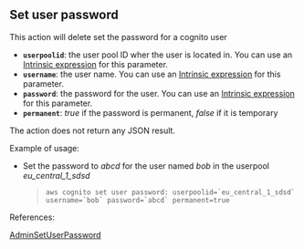 ## Set user password

This action will delete set the password for a cognito user

- **`userpoolid`**: the user pool ID wher the user is located in. You can use an [Intrinsic expression](#intrinsic_expression.md) for this parameter.
- **`username`**: the user name. You can use an [Intrinsic expression](#intrinsic_expression.md) for this parameter.
- **`password`**: the password for the user. You can use an [Intrinsic expression](#intrinsic_expression.md) for this parameter.
- **`permanent`**: *true* if the password is permanent, *false* if it is temporary

The action does not return any JSON result.

Example of usage:

- Set the password to *abcd* for the user named *bob* in the userpool *eu_central_1_sdsd*

    > ``aws cognito set user password: userpoolid=`eu_central_1_sdsd` username=`bob` password=`abcd` permanent=true ``


References:

[AdminSetUserPassword](https://docs.aws.amazon.com/cognito-user-identity-pools/latest/APIReference/API_AdminSetUserPassword.html)